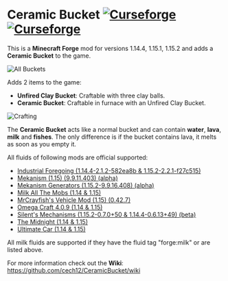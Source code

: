 # Ceramic Bucket [![Curseforge](http://cf.way2muchnoise.eu/full_ceramic-bucket_downloads.svg)](https://www.curseforge.com/minecraft/mc-mods/ceramic-bucket) [![Curseforge](http://cf.way2muchnoise.eu/versions/For%20MC_ceramic-bucket_all.svg)](https://www.curseforge.com/minecraft/mc-mods/ceramic-bucket/files)

This is a **Minecraft Forge** mod for versions 1.14.4, 1.15.1, 1.15.2 and adds a **Ceramic Bucket** to the game.

![All Buckets](https://raw.githubusercontent.com/cech12/CeramicBucket/master/material/all_buckets.png)

Adds 2 items to the game:

* **Unfired Clay Bucket**: Craftable with three clay balls.
* **Ceramic Bucket**: Craftable in furnace with an Unfired Clay Bucket.

![Crafting](https://raw.githubusercontent.com/cech12/CeramicBucket/master/material/crafting.png)

The **Ceramic Bucket** acts like a normal bucket and can contain **water**, **lava**, **milk** and **fishes**.
The only difference is if the bucket contains lava, it melts as soon as you empty it.

All fluids of following mods are official supported:
* [Industrial Foregoing (1.14.4-2.1.2-582ea8b & 1.15.2-2.2.1-f27c515)](https://www.curseforge.com/minecraft/mc-mods/industrial-foregoing)
* [Mekanism (1.15) (9.9.11.403) (alpha)](https://www.curseforge.com/minecraft/mc-mods/mekanism)
* [Mekanism Generators (1.15.2-9.9.16.408) (alpha)](https://www.curseforge.com/minecraft/mc-mods/mekanism-generators)
* [Milk All The Mobs (1.14 & 1.15)](https://www.curseforge.com/minecraft/mc-mods/milk-all-the-mobs)
* [MrCrayfish's Vehicle Mod (1.15) (0.42.7)](https://www.curseforge.com/minecraft/mc-mods/mrcrayfishs-vehicle-mod)
* [Omega Craft 4.0.9 (1.14 & 1.15)](https://www.curseforge.com/minecraft/mc-mods/omega-craft-mod)
* [Silent's Mechanisms (1.15.2-0.7.0+50 & 1.14.4-0.6.13+49) (beta)](https://www.curseforge.com/minecraft/mc-mods/silents-mechanisms)
* [The Midnight (1.14 & 1.15)](https://www.curseforge.com/minecraft/mc-mods/the-midnight)
* [Ultimate Car (1.14 & 1.15)](https://www.curseforge.com/minecraft/mc-mods/ultimate-car-mod)


All milk fluids are supported if they have the fluid tag "forge:milk" or are listed above.

For more information check out the **Wiki**: https://github.com/cech12/CeramicBucket/wiki
